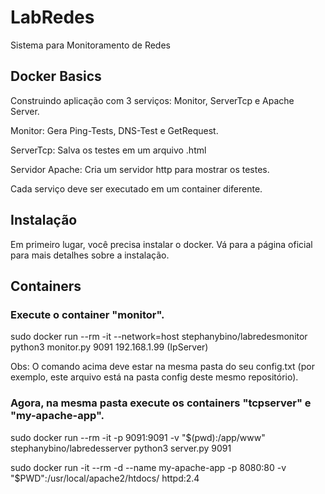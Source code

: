 # LabRedes

Sistema para Monitoramento de Redes

## Docker Basics
Construindo aplicação com 3 serviços: Monitor, ServerTcp e Apache Server.

Monitor: Gera Ping-Tests, DNS-Test e GetRequest.

ServerTcp: Salva os testes em um arquivo .html

Servidor Apache: Cria um servidor http para mostrar os testes.

Cada serviço deve ser executado em um container diferente.

## Instalação
Em primeiro lugar, você precisa instalar o docker. Vá para a página oficial para mais detalhes sobre a instalação.

## Containers
### Execute o container "monitor".

sudo docker run --rm -it --network=host stephanybino/labredesmonitor python3 monitor.py 9091 192.168.1.99 (IpServer)

Obs: O comando acima deve estar na mesma pasta do seu config.txt (por exemplo, este arquivo está na pasta config deste mesmo repositório).

### Agora, na mesma pasta execute os containers "tcpserver" e "my-apache-app".

sudo docker run --rm -it -p 9091:9091 -v "$(pwd):/app/www" stephanybino/labredesserver python3 server.py 9091

sudo docker run -it --rm -d --name my-apache-app -p 8080:80 -v "$PWD":/usr/local/apache2/htdocs/ httpd:2.4
